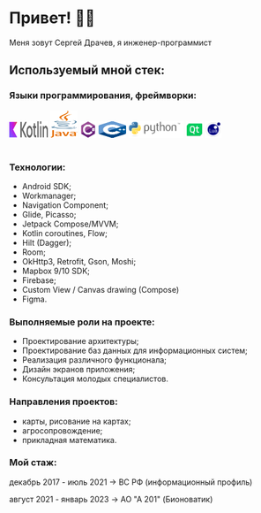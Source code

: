 # Привет! :raising_hand_man:

Меня зовут Сергей Драчев, я инженер-программист

## Используемый мной стек:

### Языки программирования, фреймворки:

<img src="icons/kotlin.svg" alt="drawing" height="30" width=70/> <img src="icons/java.svg" alt="drawing" height="50" width=50/> <img src="icons/C_sharp.png" alt="drawing" height="30"/> <img src="icons/iso_c++.svg" alt="drawing" height="30" width=50/> <img src="icons/python.svg" alt="drawing" height="30"/> <img src="icons/qt.svg" alt="drawing" height="30"/> <img src="icons/lua.svg" alt="drawing" height="30"/>
<br/>
<br/>

### Технологии:

- Android SDK;
- Workmanager;
- Navigation Component;
- Glide, Picasso;
- Jetpack Compose/MVVM;
- Kotlin coroutines, Flow;
- Hilt (Dagger);
- Room;
- OkHttp3, Retrofit, Gson, Moshi;
- Mapbox 9/10 SDK;
- Firebase;
- Custom View / Canvas drawing (Compose)
- Figma.


### Выполняемые роли на проекте:

- Проектирование архитектуры;
- Проектирование баз данных для информационных систем;
- Реализация различного функционала;
- Дизайн экранов приложения;
- Консультация молодых специалистов.


### Направления проектов:

- карты, рисование на картах;
- агросопровождение;
- прикладная математика.


### Мой стаж:

декабрь 2017 - июль 2021 → ВС РФ (информационный профиль)

август 2021 - январь 2023 → AO "A 201" (Бионоватик)



